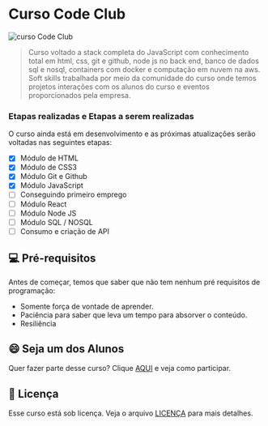 # Curso Code Club

<img src="https://images.memberkit.com.br/eyJfcmFpbHMiOnsibWVzc2FnZSI6IkJBaHBBMTRkRGc9PSIsImV4cCI6bnVsbCwicHVyIjoiYmxvYl9pZCJ9fQ%3D%3D--454dd4c501111f1e499573643342d5b559f25552/Co%CC%81pia%20de%20Co%CC%81pia%20de%20Co%CC%81pia%20de%20Co%CC%81pia%20de%20Co%CC%81pia%20de%20Yellow%2C%20White%20and%20Black%20Edgy%20Maximalism%20Video%20Gaming%20YouTube%20Outro.png?width=600&height=100&auto=format" alt="curso Code Club">

> Curso voltado a stack completa do JavaScript com conhecimento total em html, css, git e github, node js no back end, banco de dados sql e nosql, containers com docker e computação em nuvem na aws.
Soft skills trabalhada por meio da comunidade do curso onde temos projetos interações com os alunos do curso e eventos proporcionados pela empresa. 

### Etapas realizadas e Etapas a serem realizadas

O curso ainda está em desenvolvimento e as próximas atualizações serão voltadas nas seguintes etapas:

- [x] Módulo de HTML
- [x] Módulo de CSS3
- [x] Módulo Git e Github
- [x] Módulo JavaScript
- [ ] Conseguindo primeiro emprego
- [ ] Módulo React
- [ ] Módulo Node JS
- [ ] Módulo SQL / NOSQL
- [ ] Consumo e criação de API

## 💻 Pré-requisitos

Antes de começar, temos que saber que não tem nenhum pré requisitos de programação:
* Somente força de vontade de aprender.
* Paciência para saber que leva um tempo para absorver o conteúdo.
* Resiliência

## 😄 Seja um dos Alunos<br>

Quer fazer parte desse curso? Clique [AQUI](https://rodolfomori.com.br/codeclub/) e veja como participar.

## 📝 Licença

Esse curso está sob licença. Veja o arquivo [LICENÇA](LICENSE.md) para mais detalhes.
